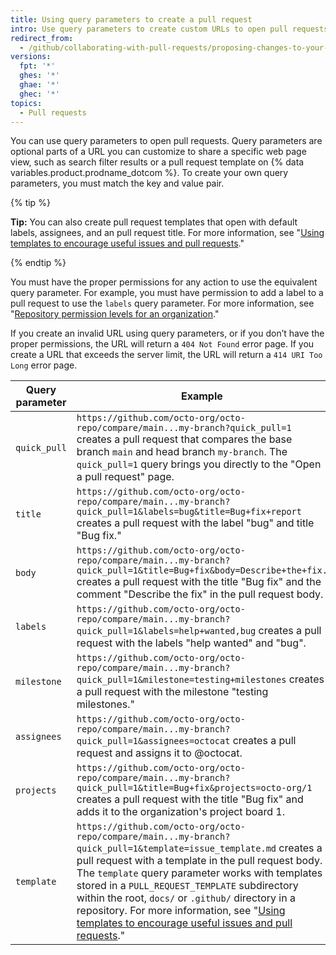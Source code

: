 ```yaml
---
title: Using query parameters to create a pull request
intro: Use query parameters to create custom URLs to open pull requests with pre-populated fields.
redirect_from:
  - /github/collaborating-with-pull-requests/proposing-changes-to-your-work-with-pull-requests/using-query-parameters-to-create-a-pull-request
versions:
  fpt: '*'
  ghes: '*'
  ghae: '*'
  ghec: '*'
topics:
  - Pull requests
---
```


You can use query parameters to open pull requests. Query parameters are optional parts of a URL you can customize to share a specific web page view, such as search filter results or a pull request template on {% data variables.product.prodname_dotcom %}. To create your own query parameters, you must match the key and value pair.

{% tip %}

**Tip:** You can also create pull request templates that open with default labels, assignees, and an pull request title. For more information, see "[Using templates to encourage useful issues and pull requests](/communities/using-templates-to-encourage-useful-issues-and-pull-requests)."

{% endtip %}

You must have the proper permissions for any action to use the equivalent query parameter. For example, you must have permission to add a label to a pull request to use the `labels` query parameter. For more information, see "[Repository permission levels for an organization](/organizations/managing-access-to-your-organizations-repositories/repository-permission-levels-for-an-organization#permission-levels-for-repositories-owned-by-an-organization)."

If you create an invalid URL using query parameters, or if you don’t have the proper permissions, the URL will return a `404 Not Found` error page. If you create a URL that exceeds the server limit, the URL will return a `414 URI Too Long` error page.

Query parameter | Example
---  | ---
`quick_pull` | `https://github.com/octo-org/octo-repo/compare/main...my-branch?quick_pull=1` creates a pull request that compares the base branch `main` and head branch `my-branch`. The `quick_pull=1` query brings you directly to the "Open a pull request" page.
`title` | `https://github.com/octo-org/octo-repo/compare/main...my-branch?quick_pull=1&labels=bug&title=Bug+fix+report` creates a pull request with the label "bug" and title "Bug fix."
`body` | `https://github.com/octo-org/octo-repo/compare/main...my-branch?quick_pull=1&title=Bug+fix&body=Describe+the+fix.` creates a pull request with the title "Bug fix" and the comment "Describe the fix" in the pull request body.
`labels` | `https://github.com/octo-org/octo-repo/compare/main...my-branch?quick_pull=1&labels=help+wanted,bug` creates a pull request with the labels "help wanted" and "bug".
`milestone` | `https://github.com/octo-org/octo-repo/compare/main...my-branch?quick_pull=1&milestone=testing+milestones` creates a pull request with the milestone "testing milestones."
`assignees` | `https://github.com/octo-org/octo-repo/compare/main...my-branch?quick_pull=1&assignees=octocat` creates a pull request and assigns it to @octocat.
`projects` | `https://github.com/octo-org/octo-repo/compare/main...my-branch?quick_pull=1&title=Bug+fix&projects=octo-org/1` creates a pull request with the title "Bug fix" and adds it to the organization's project board 1.
`template` | `https://github.com/octo-org/octo-repo/compare/main...my-branch?quick_pull=1&template=issue_template.md` creates a pull request with a template in the pull request body. The `template` query parameter works with templates stored in a `PULL_REQUEST_TEMPLATE` subdirectory within the root, `docs/` or `.github/` directory in a repository. For more information, see "[Using templates to encourage useful issues and pull requests](/communities/using-templates-to-encourage-useful-issues-and-pull-requests)."
